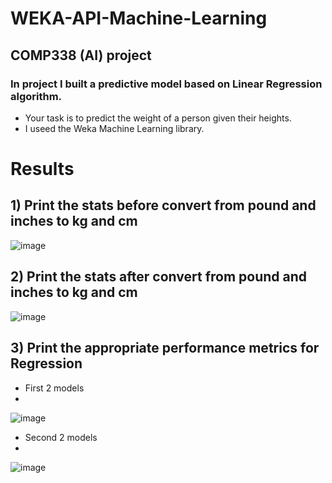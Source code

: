 # WEKA-API-Machine-Learning
## COMP338 (AI) project
### In project I built a predictive model based on Linear Regression algorithm. 
* Your task is to predict the weight of a person given their heights.
* I useed the Weka Machine Learning library.
# Results
## 1) Print the stats before convert from pound and inches to kg and cm

![image](https://github.com/MohammadMurrar/WEKA-API-Machine-Learning/assets/147532846/19ee70ee-950e-42cf-b598-9df56e2baf98)

## 2) Print the stats after convert from pound and inches to kg and cm

![image](https://github.com/MohammadMurrar/WEKA-API-Machine-Learning/assets/147532846/6f0510fc-7c90-4710-9281-9d7faae973c3)

## 3) Print the appropriate performance metrics for Regression

- First 2 models
- 
![image](https://github.com/MohammadMurrar/WEKA-API-Machine-Learning/assets/147532846/d1a3af82-2326-4659-9279-959574c4d6ac)
- Second 2 models
- 
![image](https://github.com/MohammadMurrar/WEKA-API-Machine-Learning/assets/147532846/8a44f9ec-6ff2-4dac-b79b-c52e77106f21)




